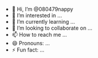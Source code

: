 - 👋 Hi, I’m @080479nappy
- 👀 I’m interested in ...
- 🌱 I’m currently learning ...
- 💞️ I’m looking to collaborate on ...
- 📫 How to reach me ...
- 😄 Pronouns: ...
- ⚡ Fun fact: ...

<!---
080479nappy/080479nappy is a ✨ special ✨ repository because its `README.md` (this file) appears on your GitHub profile.
You can click the Preview link to take a look at your changes.
--->
